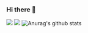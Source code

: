 ### Hi there 👋
![](https://github-profile-summary-cards.vercel.app/api/cards/profile-details?username=chayezo&theme=solarized_dark)
![](https://github-profile-summary-cards.vercel.app/api/cards/most-commit-language?username=chayezo&theme=solarized_dark)
![Anurag's github stats](https://github-readme-stats.vercel.app/api?username=chayezo&theme=solarized-dark&show_icons=true)


<!--
**chayezo/chayezo** is a ✨ _special_ ✨ repository because its `README.md` (this file) appears on your GitHub profile.

Here are some ideas to get you started:

- 🔭 I’m currently working on ...
- 🌱 I’m currently learning ...
- 👯 I’m looking to collaborate on ...
- 🤔 I’m looking for help with ...
- 💬 Ask me about ...
- 📫 How to reach me: ...
- 😄 Pronouns: ...
- ⚡ Fun fact: ...
-->
